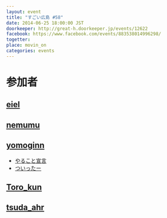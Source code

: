```yaml
---
layout: event
title: "すごい広島 #58"
date: 2014-06-25 18:00:00 JST
doorkeeper: http://great-h.doorkeeper.jp/events/12622
facebook: https://www.facebook.com/events/883538014996298/
togetter: 
place: movin_on
categories: events
---
```


# 参加者


## [eiel](http://eiel.info/)


## [nemumu](https://github.com/nemumu)


## [yomoginn](https://github.com/yomoginn)

* [やること宣言](https://github.com/great-h/great-h.github.io/issues/1039)
* [ついったー](https://twitter.com/moriyomogi/status/481784264787116032)

## [Toro_kun](https://twitter.com/Toro_kun)


## [tsuda_ahr](http://twitter.com/tsuda_ahr)
